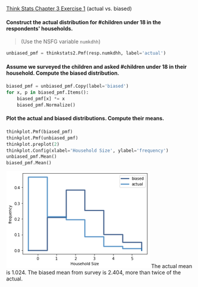 [Think Stats Chapter 3 Exercise 1](http://greenteapress.com/thinkstats2/html/thinkstats2004.html#toc31) (actual vs. biased)
#### Construct the actual distribution for #children under 18 in the respondents' households.  
> (Use the NSFG variable `numkdhh`)
```python
unbiased_pmf = thinkstats2.Pmf(resp.numkdhh, label='actual')
```
#### Assume we surveyed the children and asked #children under 18 in their household. Compute the biased distribution.
```python
biased_pmf = unbiased_pmf.Copy(label='biased')
for x, p in biased_pmf.Items():
    biased_pmf[x] *= x
    biased_pmf.Normalize()
```
#### Plot the actual and biased distributions. Compute their means.
```python
thinkplot.Pmf(biased_pmf)
thinkplot.Pmf(unbiased_pmf)
thinkplot.preplot(2)
thinkplot.Config(xlabel='Household Size', ylabel='frequency')
unbiased_pmf.Mean()
biased_pmf.Mean()
```
![sdf](img/actual_vs_biased.png)
The actual mean is 1.024. The biased mean from survey is 2.404, more than twice of the actual.
